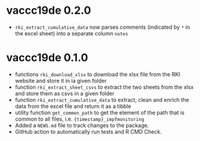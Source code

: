 # vaccc19de 0.2.0
* `rki_extract_cumulative_data` now parses comments (indicated by `*` in the excel sheet) into a separate column `notes`

# vaccc19de 0.1.0
* functions `rki_download_xlsx` to download the xlsx file from the RKI website and store it in ia given folder
* function `rki_extract_sheet_csvs` to extract the two sheets from the xlsx and store them as csvs in a given folder
* function `rki_extract_cumulative_data` to extract, clean and enrich the data from the excel file and return it as a tibble
* utility function `get_common_path` to get the element of the path that is common to all files, i.e. `{timestamp}_impfmonitoring`
* Added a `NEWS.md` file to track changes to the package.
* GitHub action to automatically run tests and R CMD Check. 

